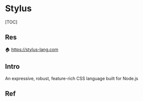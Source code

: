 # Stylus

[TOC]



## Res
🏠 https://stylus-lang.com



## Intro
An expressive, robust, feature-rich CSS language built for Node.js



## Ref

